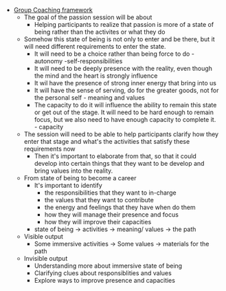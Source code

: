 - [Group Coaching framework](<Group Coaching framework.md>)
    - The goal of the passion session will be about
        - Helping participants to realize that passion is more of a state of being rather than the activites or what they do
    - Somehow this state of being is not only to enter and be there, but it will need different requirements to enter the state.
        - It will need to be a choice rather than being force to do - autonomy -self-responsibilities
        - It will need to be deeply presence with the reality, even though the mind and the heart is strongly influence
        - It wil have the presence of strong inner energy that bring into us
        - It will have the sense of serving, do for the greater goods, not for the personal self - meaning and values
        - The capacity to do it will influence the ability to remain this state or get out of the stage. It will need to be hard enough to remain focus, but we also need to have enough capacity to complete it. - capacity 
    - The session will need to be able to help participants clarify how they enter that stage and what's the activities that satisfy these requirements now
        - Then it's important to elaborate from that, so that it could develop into certain things that they want to be develop and bring values into the reality.
    - From state of being to become a career
        - It's important to identify 
            - the responsibilities that they want to in-charge
            - the values that they want to contribute
            - the energy and feelings that they have when do them 
            - how they will manage their presence and focus
            - how they will improve their capacities 
        - state of being -> activities -> meaning/ values -> the path
    - Visible output
        - Some immersive activities -> Some values -> materials for the path
    - Invisible output
        - Understanding more about immersive state of being
        - Clarifying clues about responsiblities and values
        - Explore ways to improve presence and capacities
